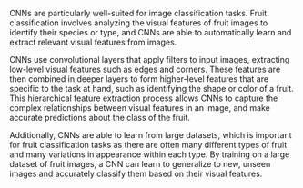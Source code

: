 CNNs are particularly well-suited for image classification tasks. Fruit classification involves analyzing the visual features of fruit images to identify their species or type, and CNNs are able to automatically learn and extract relevant visual features from images.

CNNs use convolutional layers that apply filters to input images, extracting low-level visual features such as edges and corners. These features are then combined in deeper layers to form higher-level features that are specific to the task at hand, such as identifying the shape or color of a fruit. This hierarchical feature extraction process allows CNNs to capture the complex relationships between visual features in an image, and make accurate predictions about the class of the fruit.

Additionally, CNNs are able to learn from large datasets, which is important for fruit classification tasks as there are often many different types of fruit and many variations in appearance within each type. By training on a large dataset of fruit images, a CNN can learn to generalize to new, unseen images and accurately classify them based on their visual features.
